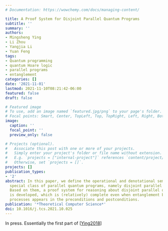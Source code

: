 ```yaml
---
# Documentation: https://wowchemy.com/docs/managing-content/

title: A Proof System for Disjoint Parallel Quantum Programs
subtitle: ''
summary: ''
authors:
- Mingsheng Ying
- Li Zhou
- Yangjia Li
- Yuan Feng
tags:
- Quantum programming
- quantum Hoare logic
- parallel programs
- entanglement
categories: []
date: '2021-11-01'
lastmod: 2021-11-10T08:21:42-06:00
featured: false
draft: false

# Featured image
# To use, add an image named `featured.jpg/png` to your page's folder.
# Focal points: Smart, Center, TopLeft, Top, TopRight, Left, Right, BottomLeft, Bottom, BottomRight.
image:
  caption: ''
  focal_point: ''
  preview_only: false

# Projects (optional).
#   Associate this post with one or more of your projects.
#   Simply enter your project's folder or file name without extension.
#   E.g. `projects = ["internal-project"]` references `content/project/deep-learning/index.md`.
#   Otherwise, set `projects = []`.
projects: []
publication_types:
- '2'
abstract: In this paper, we define the operational and denotational semantics of a
  special class of parallel quantum programs, namely disjoint parallel quantum programs.
  Based on them, a proof system for reasoning about disjoint parallel quantum programs
  is developed, which is (relatively) complete even when entanglement between different
  processes appears in the preconditions and postconditions.
publication: '*Theoretical Computer Science*'
doi: 10.1016/j.tcs.2021.10.025
---
```

In press. Essentially the first part of [[Ying2018](../Ying2018)]